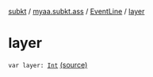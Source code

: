 [subkt](../../index.md) / [myaa.subkt.ass](../index.md) / [EventLine](index.md) / [layer](./layer.md)

# layer

`var layer: `[`Int`](https://kotlinlang.org/api/latest/jvm/stdlib/kotlin/-int/index.html) [(source)](https://github.com/Myaamori/SubKt/blob/0.1.7/src/main/kotlin/myaa/subkt/ass/parser.kt#L451)